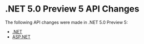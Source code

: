 # .NET 5.0 Preview 5 API Changes

The following API changes were made in .NET 5.0 Preview 5:

- [.NET](./.Net/5.0-preview5.md)
- [ASP.NET](./Asp.Net/5.0-preview5.md)
